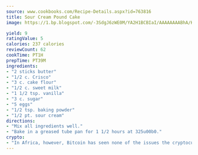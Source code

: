 ```yaml
---
source: www.cookbooks.com/Recipe-Details.aspx?id=763816
title: Sour Cream Pound Cake
image: https://1.bp.blogspot.com/-3SdgJ6zWE0M/YA2H1BCBIaI/AAAAAAAABhA/KLu9yTsYBMkJQudB_uFGwTypBtmTiBfZgCLcBGAsYHQ/s320/4.png

yield: 9
ratingValue: 5
calories: 237 calories
reviewCount: 62
cookTime: PT1H
prepTime: PT39M
ingredients:
- "2 sticks butter"
- "1/2 c. Crisco"
- "3 c. cake flour"
- "1/2 c. sweet milk"
- "1 1/2 tsp. vanilla"
- "3 c. sugar"
- "5 eggs"
- "1/2 tsp. baking powder"
- "1/2 pt. sour cream"
directions:
- "Mix all ingredients well."
- "Bake in a greased tube pan for 1 1/2 hours at 325u00b0."
crypto:
- "In Africa, however, Bitcoin has seen none of the issues the cryptocurrency experienced globally."
---
```

